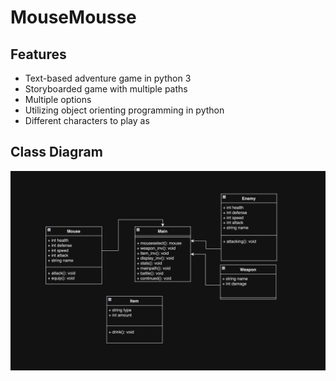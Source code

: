 # MouseMousse

## Features
+ Text-based adventure game in python 3
+ Storyboarded game with multiple paths
+ Multiple options
+ Utilizing object orienting programming in python
+ Different characters to play as

## Class Diagram
![](https://github.com/Daniel71529/MouseMousse/blob/main/images/Diagram.png?raw=true)


